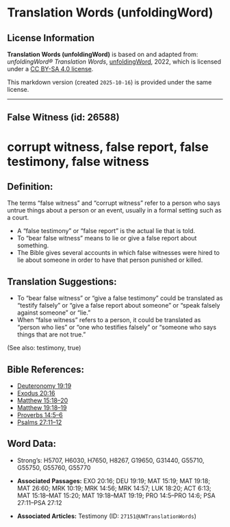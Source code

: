 # Translation Words (unfoldingWord)

## License Information

**Translation Words (unfoldingWord)** is based on and adapted from: _unfoldingWord® Translation Words_, [unfoldingWord](https://unfoldingword.org/utw), 2022, which is licensed under a [CC BY-SA 4.0 license](https://creativecommons.org/licenses/by-sa/4.0/legalcode.en).

This markdown version (created `2025-10-16`) is provided under the same license.



--------------------------------

## False Witness (id: 26588)

corrupt witness, false report, false testimony, false witness
=============================================================

Definition:
-----------

The terms “false witness” and “corrupt witness” refer to a person who says untrue things about a person or an event, usually in a formal setting such as a court.

* A “false testimony” or “false report” is the actual lie that is told.
* To “bear false witness” means to lie or give a false report about something.
* The Bible gives several accounts in which false witnesses were hired to lie about someone in order to have that person punished or killed.

Translation Suggestions:
------------------------

* To “bear false witness” or “give a false testimony” could be translated as “testify falsely” or “give a false report about someone” or “speak falsely against someone” or “lie.”
* When “false witness” refers to a person, it could be translated as “person who lies” or “one who testifies falsely” or “someone who says things that are not true.”

(See also: testimony, true)

Bible References:
-----------------

* [Deuteronomy 19:19](https://ref.ly/Deut19:19)
* [Exodus 20:16](https://ref.ly/Exod20:16)
* [Matthew 15:18–20](https://ref.ly/Matt15:18-Matt15:20)
* [Matthew 19:18–19](https://ref.ly/Matt19:18-Matt19:19)
* [Proverbs 14:5–6](https://ref.ly/Prov14:5-Prov14:6)
* [Psalms 27:11–12](https://ref.ly/Ps27:11-Ps27:12)

Word Data:
----------

* Strong’s: H5707, H6030, H7650, H8267, G19650, G31440, G55710, G55750, G55760, G55770

* **Associated Passages:** EXO 20:16; DEU 19:19; MAT 15:19; MAT 19:18; MAT 26:60; MRK 10:19; MRK 14:56; MRK 14:57; LUK 18:20; ACT 6:13; MAT 15:18–MAT 15:20; MAT 19:18–MAT 19:19; PRO 14:5–PRO 14:6; PSA 27:11–PSA 27:12
* **Associated Articles:** Testimony (ID: `27151@UWTranslationWords`)

